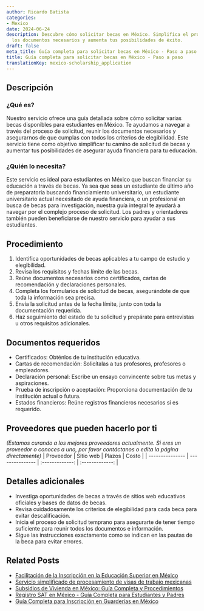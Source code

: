 ```yaml
---
author: Ricardo Batista
categories:
- Mexico
date: 2024-06-24
description: Descubre cómo solicitar becas en México. Simplifica el proceso, reúne
  los documentos necesarios y aumenta tus posibilidades de éxito.
draft: false
meta_title: Guía completa para solicitar becas en México - Paso a paso
title: Guía completa para solicitar becas en México - Paso a paso
translationKey: mexico-scholarship_application
---
```



## Descripción
### ¿Qué es?
Nuestro servicio ofrece una guía detallada sobre cómo solicitar varias becas disponibles para estudiantes en México. Te ayudamos a navegar a través del proceso de solicitud, reunir los documentos necesarios y asegurarnos de que cumplas con todos los criterios de elegibilidad. Este servicio tiene como objetivo simplificar tu camino de solicitud de becas y aumentar tus posibilidades de asegurar ayuda financiera para tu educación.

### ¿Quién lo necesita?
Este servicio es ideal para estudiantes en México que buscan financiar su educación a través de becas. Ya sea que seas un estudiante de último año de preparatoria buscando financiamiento universitario, un estudiante universitario actual necesitado de ayuda financiera, o un profesional en busca de becas para investigación, nuestra guía integral te ayudará a navegar por el complejo proceso de solicitud. Los padres y orientadores también pueden beneficiarse de nuestro servicio para ayudar a sus estudiantes.

## Procedimiento

1. Identifica oportunidades de becas aplicables a tu campo de estudio y elegibilidad.
2. Revisa los requisitos y fechas límite de las becas.
3. Reúne documentos necesarios como certificados, cartas de recomendación y declaraciones personales.
4. Completa los formularios de solicitud de becas, asegurándote de que toda la información sea precisa.
5. Envía la solicitud antes de la fecha límite, junto con toda la documentación requerida.
6. Haz seguimiento del estado de tu solicitud y prepárate para entrevistas u otros requisitos adicionales.

## Documentos requeridos

- Certificados: Obténlos de tu institución educativa.
- Cartas de recomendación: Solicítalas a tus profesores, profesores o empleadores.
- Declaración personal: Escribe un ensayo convincente sobre tus metas y aspiraciones.
- Prueba de inscripción o aceptación: Proporciona documentación de tu institución actual o futura.
- Estados financieros: Reúne registros financieros necesarios si es requerido.

## Proveedores que pueden hacerlo por ti
_(Estamos curando a los mejores proveedores actualmente. Si eres un proveedor o conoces a uno, por favor contáctanos o edita la página directamente)_
| Proveedor       |     Sitio web     |     Plazos    |       Costo      |
| --------------- | --------------- |  :-------------: | :-------------: |

## Detalles adicionales

- Investiga oportunidades de becas a través de sitios web educativos oficiales y bases de datos de becas.
- Revisa cuidadosamente los criterios de elegibilidad para cada beca para evitar descalificación.
- Inicia el proceso de solicitud temprano para asegurarte de tener tiempo suficiente para reunir todos los documentos e información.
- Sigue las instrucciones exactamente como se indican en las pautas de la beca para evitar errores.
## Related Posts

- [Facilitación de la Inscripción en la Educación Superior en México](https://tramitit.com/es/guides/mexico/inscripci%C3%B3n_a_educaci%C3%B3n_superior/)
- [Servicio simplificado de procesamiento de visas de trabajo mexicanas](https://tramitit.com/es/guides/mexico/tr%C3%A1mite_de_visa_de_trabajo/)
- [Subsidios de Vivienda en México: Guía Completa y Procedimientos](https://tramitit.com/es/guides/mexico/solicitud_de_subsidio_para_vivienda/)
- [Registro SAT en México - Guía Completa para Estudiantes y Padres](https://tramitit.com/es/guides/mexico/inscripci%C3%B3n_al_sat/)
- [Guía Completa para Inscripción en Guarderías en México](https://tramitit.com/es/guides/mexico/inscripci%C3%B3n_a_la_guarder%C3%ADa/)